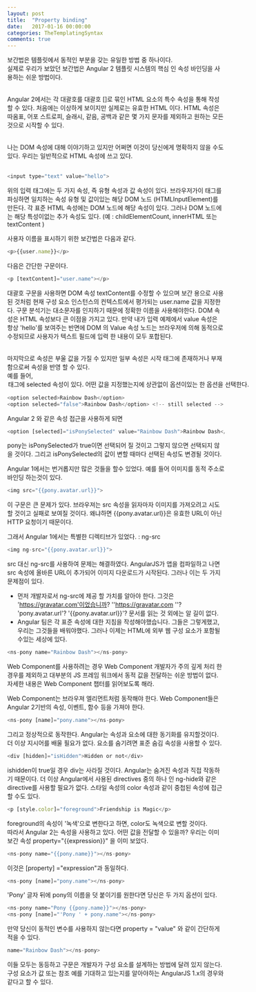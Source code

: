 ```yaml
---
layout: post
title:  "Property binding"
date:   2017-01-16 00:00:00
categories: TheTemplatingSyntax
comments: true
---
```


보간법은 템플릿에서 동적인 부분을 갖는 유일한 방법 중 하나이다. <br/>
실제로 우리가 보았던 보간법은 Angular 2 템플릿 시스템의 핵심 인 속성 바인딩을 사용하는 쉬운 방법이다. <br/><br/>

Angular 2에서는 각 대괄호를 대괄호 []로 묶인 HTML 요소의 특수 속성을 통해 작성할 수 있다. 
처음에는 이상하게 보이지만 실제로는 유효한 HTML 이다. 
HTML 속성은 따옴표, 어포 스트로피, 슬래시, 같음, 공백과 같은 몇 가지 문자를 제외하고 원하는 모든 것으로 시작할 수 있다. <br/><br/>

나는 DOM 속성에 대해 이야기하고 있지만 어쩌면 이것이 당신에게 명확하지 않을 수도 있다. 
우리는 일반적으로 HTML 속성에 쓰고 있다. <br/><br/>

```javascript
<input type="text" value="hello">
```

위의 입력 태그에는 두 가지 속성, 즉 유형 속성과 값 속성이 있다. 
브라우저가이 태그를 파싱하면 일치하는 속성 유형 및 값이있는 해당 DOM 노드 (HTMLInputElement)를 만든다.
각 표준 HTML 속성에는 DOM 노드에 해당 속성이 있다. 
그러나 DOM 노드에는 해당 특성이없는 추가 속성도 있다. (예 : childElementCount, innerHTML 또는 textContent )

사용자 이름을 표시하기 위한 보간법은 다음과 같다. 

```javascript
<p>{{user.name}}</p>
```

다음은 간단한 구문이다. 

```javascript
<p [textContent]="user.name"></p>
```

대괄호 구문을 사용하면 DOM 속성 textContent를 수정할 수 있으며 보간 용으로 사용 된 것처럼 현재 구성 요소 인스턴스의 컨텍스트에서 평가되는 user.name 값을 지정한다. 
구문 분석기는 대소문자를 인지하기 때문에 정확한 이름을 사용해야한다. 
DOM 속성은 HTML 속성보다 큰 이점을 가지고 있다. 만약 내가 입력 예제에서 value 속성은 항상 'hello'를 보여주는 반면에
DOM 의 Value 속성 노드는 브라우저에 의해 동적으로 수정되므로 사용자가 텍스트 필드에 입력 한 내용이 모두 포합된다. <br/><br/>

마지막으로 속성은 부울 값을 가질 수 있지만 일부 속성은 시작 태그에 존재하거나 부재함으로써 속성을 반영 할 수 있다. <br/>
예를 들어, <option> 태그에 selected 속성이 있다. <br/>
어떤 값을 지정했는지에 상관없이 옵션이있는 한 옵션을 선택한다. <br/><br/>

```javascript
<option selected>Rainbow Dash</option>
<option selected="false">Rainbow Dash</option> <!-- still selected -->
```

Angular 2 와 같은 속성 접근을 사용하게 되면

```javascript
<option [selected]="isPonySelected" value="Rainbow Dash">Rainbow Dash</option>
```

pony는 isPonySelected가 true이면 선택되어 질 것이고 그렇지 않으면 선택되지 않을 것이다. 
그리고 isPonySelected의 값이 변할 때마다 선택된 속성도 변경될 것이다. <br/>

Angular 1에서는 번거롭지만 많은 것들을 할수 있었다. 예를 들어 이미지를 동적 주소로 바인딩 하는것이 있다. 

```javascript
<img src="{{pony.avatar.url}}">
```
이 구문은 큰 문제가 있다. 브라우져는 src 속성을 읽자마자 이미지를 가져오려고 시도할 것이고 
실패로 보여질 것이다. 왜냐하면 {{pony.avatar.url}}은 유효한 URL이 아닌 HTTP 요청이기 때문이다. <br/>

그래서 Angular 1에서는 특별한 디렉티브가 있었다. : ng-src
```javascript
<img ng-src="{{pony.avatar.url}}">
```

src 대신 ng-src를 사용하여 문제는 해결하였다. 
AngularJS가 앱을 컴파일하고 나면 src 속성에 올바른 URL이 추가되어 이미지 다운로드가 시작된다. 
그러나 이는 두 가지 문제점이 있다. 

- 먼저 개발자로서 ng-src에 제공 할 가치를 알아야 한다. 그것은 'https://gravatar.com'이었습니까? ''https://gravatar.com ''? 'pony.avatar.url'? '{{pony.avatar.url}}'? 문서를 읽는 것 외에는 알 길이 없다. 
-  Angular 팀은 각 표준 속성에 대한 지침을 작성해야했습니다. 
그들은 그렇게했고, 우리는 그것들을 배워야했다. 
그러나 이제는 HTML에 외부 웹 구성 요소가 포함될 수있는 세상에 있다. 

```javascript
<ns-pony name="Rainbow Dash"></ns-pony>
```

Web Component를 사용하려는 경우 Web Component 개발자가 주의 깊게 처리 한 경우를 제외하고 대부분의 JS 프레임 워크에서 동적 값을 전달하는 쉬운 방법이 없다. 
자세한 내용은 Web Component 챕터를 읽어보도록 해라. <br/>

Web Component는 브라우져 엘리먼트처럼 동작해야 한다. 
Web Component들은 Angular 2기반의 속성, 이벤트, 함수 등을 가져야 한다.  

```javascript
<ns-pony [name]="pony.name"></ns-pony>
```

그리고 정상적으로 동작한다. 
Angular는 속성과 요소에 대한 동기화를 유지할것이다. 
더 이상 지시어를 배울 필요가 없다. 요소를 숨기려면 표준 숨김 속성을 사용할 수 있다. 

```javascript
<div [hidden]="isHidden">Hidden or not</div>
```

ishidden이 true일 경우 div는 사라질 것이다. Angular는 숨겨진 속성과 직접 작동하기 때문이다. 
더 이상 Angular에서 사용된 directives 중의 하나 인 ng-hide와 같은 directive를 사용할 필요가 없다. 
스타일 속성의 color 속성과 같이 중첩된 속성에 접근할 수도 있다. 

```javascript
<p [style.color]="foreground">Friendship is Magic</p>
```

foreground의 속성이 '녹색'으로 변한다고 하면, color도 녹색으로 변할 것이다. <br/>
따라서 Angular 2는 속성을 사용하고 있다. 어떤 값을 전달할 수 있을까? 
우리는 이미 보간 속성 property="{{expression}}" 을 이미 보았다. 

```javascript
<ns-pony name="{{pony.name}}"></ns-pony>
```

이것은 [property] ="expression"과 동일하다. 

```javascript
<ns-pony [name]="pony.name"></ns-pony>
```

'Pony' 글자 뒤에 pony의 이름을 덧 붙이기를 원한다면 당신은 두 가지 옵션이 있다. 

 ```javascript
<ns-pony name="Pony {{pony.name}}"></ns-pony>
<ns-pony [name]="'Pony ' + pony.name"></ns-pony>
```

만약 당신이 동적인 변수를 사용하지 않는다면 property = "value" 와 같이 간단하게 적을 수 있다. 

 ```javascript
 name="Rainbow Dash"></ns-pony>
```

이들 모두는 동등하고 구문은 개발자가 구성 요소를 설계하는 방법에 달려 있지 않는다.  
구성 요소가 값 또는 참조 예를 기대하고 있는지를 알아야하는 AngularJS 1.x의 경우와 같다고 할 수 있다. 